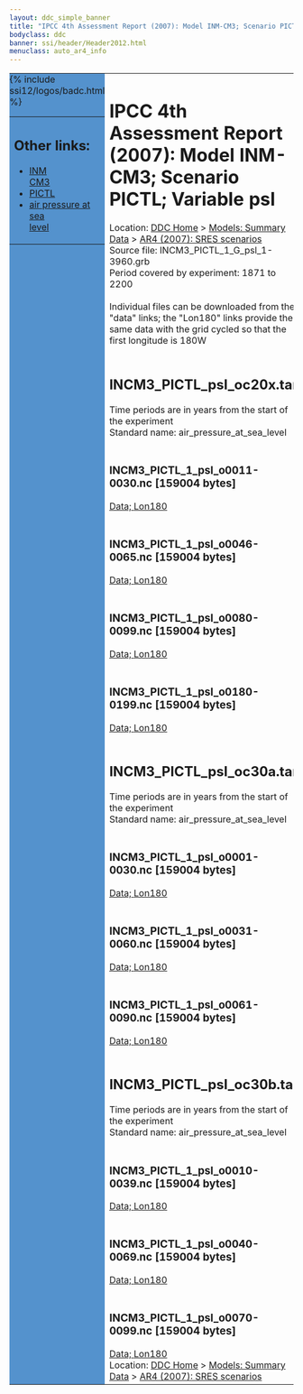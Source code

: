 ```yaml
---
layout: ddc_simple_banner
title: "IPCC 4th Assessment Report (2007): Model INM-CM3; Scenario PICTL; Variable psl"
bodyclass: ddc
banner: ssi/header/Header2012.html
menuclass: auto_ar4_info
---
```



<table width="100%" border="0" cellspacing="0" cellpadding="0" style="border-collapse: collapse;">
<tr style="margin:0;padding:0;border:0;">
<td style="margin:0;padding:0;border:0;height:1pt;width:150pt;background:#5492CD;" valign="top" >

<div id="lh-col2" class="auto_ar4_info">
<table class="menumain" bgcolor="#5492CD" cellspacing="0" width="100%" border="0">
<tr><td>
<h2> Other links:</h2>
<ul>
<li><a href="/auto/ar4/model-INM-CM3.html">INM<br/>CM3</a></li>
<li><a href="/auto/ar4/scenario-PICTL.html">PICTL</a></li>
<li><a href="/auto/ar4/var-air_pressure_at_sea_level.html">air pressure at sea<br/> level</a></li>
</ul>
</td></tr>
{% include ssi12/logos/badc.html %}
</table>
</div>
</td>
<td><h1>IPCC 4th Assessment Report (2007): Model INM-CM3; Scenario PICTL; Variable psl</h1>

<!-- Breadcrumb1 -->
<div id="breadcrumb1" align="left">
Location: <a href="/index.html">DDC Home</a> > <a href="/sim/gcm_clim/">Models: Summary Data</a>
> <a href="/sim/gcm_clim/SRES_AR4/index.html">AR4 (2007): SRES scenarios</a>
</div>
<!-- End of Breadcrumb1 -->Source file: INCM3_PICTL_1_G_psl_1-3960.grb
<br/>
Period covered by experiment: 1871 to 2200<br/>
<br/>Individual files can be downloaded from the "data" links; the "Lon180" links provide the same data
         with the grid cycled so that the first longitude is 180W<br/>
<br/><h2>INCM3_PICTL_psl_oc20x.tar</h2>
Time periods are in years from the start of the experiment<br/>
Standard name: air_pressure_at_sea_level<br>
<br/><h3>INCM3_PICTL_1_psl_o0011-0030.nc [159004 bytes]</h3>
<a href="/cgi-bin/downl/ar4_nc/psl/INCM3_PICTL_1_psl_o0011-0030.nc">Data; </a><a href="/cgi-bin/downl/ar4_nc/psl/INCM3_PICTL_1_psl_o0011-0030.cyto180.nc"> Lon180</a><br/>
<br/><h3>INCM3_PICTL_1_psl_o0046-0065.nc [159004 bytes]</h3>
<a href="/cgi-bin/downl/ar4_nc/psl/INCM3_PICTL_1_psl_o0046-0065.nc">Data; </a><a href="/cgi-bin/downl/ar4_nc/psl/INCM3_PICTL_1_psl_o0046-0065.cyto180.nc"> Lon180</a><br/>
<br/><h3>INCM3_PICTL_1_psl_o0080-0099.nc [159004 bytes]</h3>
<a href="/cgi-bin/downl/ar4_nc/psl/INCM3_PICTL_1_psl_o0080-0099.nc">Data; </a><a href="/cgi-bin/downl/ar4_nc/psl/INCM3_PICTL_1_psl_o0080-0099.cyto180.nc"> Lon180</a><br/>
<br/><h3>INCM3_PICTL_1_psl_o0180-0199.nc [159004 bytes]</h3>
<a href="/cgi-bin/downl/ar4_nc/psl/INCM3_PICTL_1_psl_o0180-0199.nc">Data; </a><a href="/cgi-bin/downl/ar4_nc/psl/INCM3_PICTL_1_psl_o0180-0199.cyto180.nc"> Lon180</a><br/>
<br/><h2>INCM3_PICTL_psl_oc30a.tar</h2>
Time periods are in years from the start of the experiment<br/>
Standard name: air_pressure_at_sea_level<br>
<br/><h3>INCM3_PICTL_1_psl_o0001-0030.nc [159004 bytes]</h3>
<a href="/cgi-bin/downl/ar4_nc/psl/INCM3_PICTL_1_psl_o0001-0030.nc">Data; </a><a href="/cgi-bin/downl/ar4_nc/psl/INCM3_PICTL_1_psl_o0001-0030.cyto180.nc"> Lon180</a><br/>
<br/><h3>INCM3_PICTL_1_psl_o0031-0060.nc [159004 bytes]</h3>
<a href="/cgi-bin/downl/ar4_nc/psl/INCM3_PICTL_1_psl_o0031-0060.nc">Data; </a><a href="/cgi-bin/downl/ar4_nc/psl/INCM3_PICTL_1_psl_o0031-0060.cyto180.nc"> Lon180</a><br/>
<br/><h3>INCM3_PICTL_1_psl_o0061-0090.nc [159004 bytes]</h3>
<a href="/cgi-bin/downl/ar4_nc/psl/INCM3_PICTL_1_psl_o0061-0090.nc">Data; </a><a href="/cgi-bin/downl/ar4_nc/psl/INCM3_PICTL_1_psl_o0061-0090.cyto180.nc"> Lon180</a><br/>
<br/><h2>INCM3_PICTL_psl_oc30b.tar</h2>
Time periods are in years from the start of the experiment<br/>
Standard name: air_pressure_at_sea_level<br>
<br/><h3>INCM3_PICTL_1_psl_o0010-0039.nc [159004 bytes]</h3>
<a href="/cgi-bin/downl/ar4_nc/psl/INCM3_PICTL_1_psl_o0010-0039.nc">Data; </a><a href="/cgi-bin/downl/ar4_nc/psl/INCM3_PICTL_1_psl_o0010-0039.cyto180.nc"> Lon180</a><br/>
<br/><h3>INCM3_PICTL_1_psl_o0040-0069.nc [159004 bytes]</h3>
<a href="/cgi-bin/downl/ar4_nc/psl/INCM3_PICTL_1_psl_o0040-0069.nc">Data; </a><a href="/cgi-bin/downl/ar4_nc/psl/INCM3_PICTL_1_psl_o0040-0069.cyto180.nc"> Lon180</a><br/>
<br/><h3>INCM3_PICTL_1_psl_o0070-0099.nc [159004 bytes]</h3>
<a href="/cgi-bin/downl/ar4_nc/psl/INCM3_PICTL_1_psl_o0070-0099.nc">Data; </a><a href="/cgi-bin/downl/ar4_nc/psl/INCM3_PICTL_1_psl_o0070-0099.cyto180.nc"> Lon180</a><br/>
<!-- Breadcrumb2 -->
<div id="breadcrumb2" align="left">
Location: <a href="/index.html">DDC Home</a> > <a href="/sim/gcm_clim/">Models: Summary Data</a>
> <a href="/sim/gcm_clim/SRES_AR4/index.html">AR4 (2007): SRES scenarios</a>
</div>
<!-- End of Breadcrumb2 --></td></tr></table>
